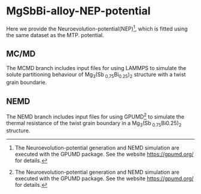 # MgSbBi-alloy-NEP-potential
Here we provide the Neuroevolution-potential(NEP)[^1], which is fitted using the same dataset as the MTP. potential.
## MC/MD
The MCMD branch includes input files for using LAMMPS to simulate the solute partitioning behaviour of Mg<sub>3</sub>(Sb<sub> 0.75</sub>Bi<sub>0.25</sub>)<sub>2</sub> structure with a twist grain boundarie.
## NEMD
The NEMD branch includes input files for using GPUMD[^1] to simulate the thermal resistance of the twist grain boundary in a Mg<sub>3</sub>(Sb<sub> 0.75</sub>Bi</sub>0.25</sub>)<sub>2</sub> structure. 

[^1]: The Neuroevolution-potential generation and NEMD simulation are executed with the GPUMD package. See the website https://gpumd.org/ for details.